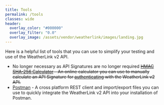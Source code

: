 ```yaml
---
title: Tools
permalink: /tools
classes: wide
header:
  overlay_color: "#000000"
  overlay_filter: "0.0"
  overlay_image: /assets/vendor/weatherlink/images/landing.jpg
---
```


Here is a helpful list of tools that you can use to simplify your testing and use of the WeatherLink v2 API.

- No longer necessary as API Signatures are no longer required ~~[HMAC SHA-256 Calculator](https://www.freeformatter.com/hmac-generator.html) - An online calculator you can use to manually calculate an API Signature for [authenticating](authentication) with the WeatherLink v2 API.~~
- [Postman](tools/postman) - A cross platform REST client and import/export files you can use to quickly integrate the WeatherLink v2 API into your installation of Postman.
